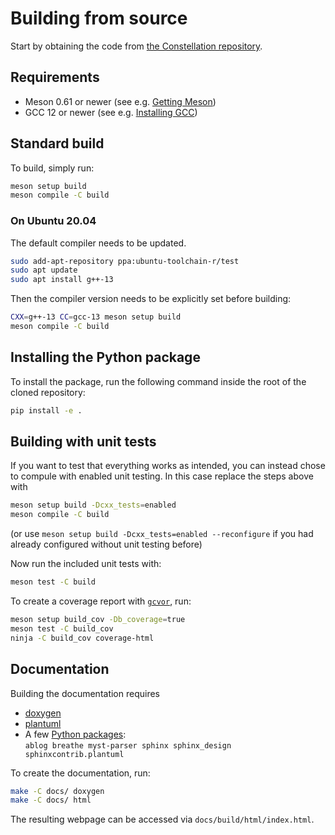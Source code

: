 # Building from source

Start by obtaining the code from [the Constellation repository](https://gitlab.desy.de/constellation/constellation).

## Requirements

- Meson 0.61 or newer (see e.g. [Getting Meson](https://mesonbuild.com/Getting-meson.html))
- GCC 12 or newer (see e.g. [Installing GCC](https://gcc.gnu.org/install/))

## Standard build

To build, simply run:

```sh
meson setup build
meson compile -C build
```

### On Ubuntu 20.04

The default compiler needs to be updated.

```sh
sudo add-apt-repository ppa:ubuntu-toolchain-r/test
sudo apt update
sudo apt install g++-13
```

Then the compiler version needs to be explicitly set before building:

```sh
CXX=g++-13 CC=gcc-13 meson setup build
meson compile -C build
```

## Installing the Python package

To install the package, run the following command inside the root of the cloned repository:

```sh
pip install -e .
```

## Building with unit tests

If you want to test that everything works as intended, you can instead chose to compule with enabled unit testing. In this case replace the steps above with

```sh
meson setup build -Dcxx_tests=enabled
meson compile -C build
```

(or use `meson setup build -Dcxx_tests=enabled --reconfigure` if you had already configured without unit testing before)

Now run the included unit tests with:

```sh
meson test -C build
```

To create a coverage report with [`gcvor`](https://gcovr.com), run:

```sh
meson setup build_cov -Db_coverage=true
meson test -C build_cov
ninja -C build_cov coverage-html
```

## Documentation

Building the documentation requires

- [doxygen](https://www.doxygen.nl/manual/install.html)
- [plantuml](https://plantuml.com/starting)
- A few [Python packages](https://packaging.python.org/en/latest/guides/section-install/):\
`ablog breathe myst-parser sphinx sphinx_design sphinxcontrib.plantuml`

To create the documentation, run:

```sh
make -C docs/ doxygen
make -C docs/ html
```

The resulting webpage can be accessed via `docs/build/html/index.html`.

